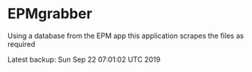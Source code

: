# EPMgrabber
Using a database from the EPM app this application scrapes the files as required


Latest backup: Sun Sep 22 07:01:02 UTC 2019
